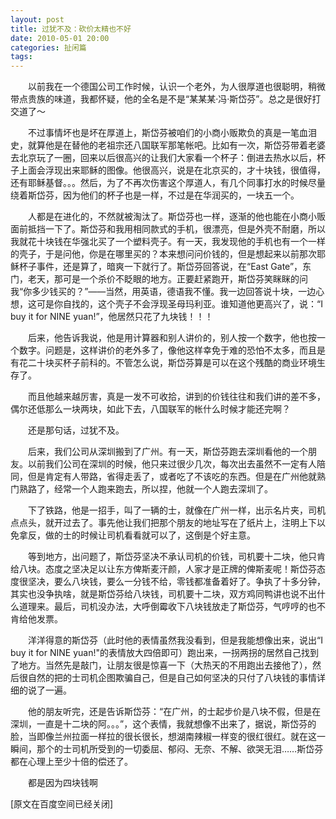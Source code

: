 ```yaml
---
layout: post
title: 过犹不及：砍价太精也不好
date: 2010-05-01 20:00
categories: 扯闲篇
tags: 
---
```



　　以前我在一个德国公司工作时候，认识一个老外，为人很厚道也很聪明，稍微带点贵族的味道，我都怀疑，他的全名是不是“某某某·冯·斯岱芬”。总之是很好打交道了～

<!-- more -->



　　不过事情坏也是坏在厚道上，斯岱芬被咱们的小商小贩欺负的真是一笔血泪史，就算他是在替他的老祖宗还八国联军那笔帐吧。比如有一次，斯岱芬带着老婆去北京玩了一圈，回来以后很高兴的让我们大家看一个杯子：倒进去热水以后，杯子上面会浮现出来耶稣的图像。他很高兴，说是在北京买的，才十块钱，很值得，还有耶稣基督。。。然后，为了不再次伤害这个厚道人，有几个同事打水的时候尽量绕着斯岱芬，因为他们的杯子也是一样，不过是在华润买的，一块五一个。

　　人都是在进化的，不然就被淘汰了。斯岱芬也一样，逐渐的他也能在小商小贩面前抵挡一下了。斯岱芬和我用相同款式的手机，很漂亮，但是外壳不耐磨，所以我就花十块钱在华强北买了一个塑料壳子。有一天，我发现他的手机也有一个一样的壳子，于是问他，你是在哪里买的？本来想问问价钱的，但是想起来以前那次耶稣杯子事件，还是算了，暗爽一下就行了。斯岱芬回答说，在“East Gate”，东门，老天，那可是一个杀价不眨眼的地方。正要赶紧跑开，斯岱芬笑眯眯的问我“你多少钱买的？”——当然，用英语，德语我不懂。我一边回答说十块，一边心想，这可是你自找的，这个壳子不会浮现圣母玛利亚。谁知道他更高兴了，说：“I buy it for NINE yuan!”，他居然只花了九块钱！！！

　　后来，他告诉我说，他是用计算器和别人讲价的，别人按一个数字，他也按一个数字。问题是，这样讲价的老外多了，像他这样幸免于难的恐怕不太多，而且是有花二十块买杯子前科的。不管怎么说，斯岱芬算是可以在这个残酷的商业环境生存了。

　　而且他越来越厉害，真是一发不可收拾，讲到的价钱往往和我们讲的差不多，偶尔还低那么一块两块，如此下去，八国联军的帐什么时候才能还完啊？

　　还是那句话，过犹不及。

　　后来，我们公司从深圳搬到了广州。有一天，斯岱芬跑去深圳看他的一个朋友。以前我们公司在深圳的时候，他只来过很少几次，每次出去虽然不一定有人陪同，但是肯定有人带路，省得走丢了，或者吃了不该吃的东西。但是在广州他就熟门熟路了，经常一个人跑来跑去，所以捏，他就一个人跑去深圳了。

　　下了铁路，他是一招手，叫了一辆的士，就像在广州一样，出示名片夹，司机点点头，就开过去了。事先他让我们把那个朋友的地址写在了纸片上，注明上下以免拿反，做的士的时候让司机看看就可以了，这倒是个好主意。

　　等到地方，出问题了，斯岱芬坚决不承认司机的价钱，司机要十二块，他只肯给八块。态度之坚决足以让东方俾斯麦汗颜，人家才是正牌的俾斯麦呢！斯岱芬态度很坚决，要么八块钱，要么一分钱不给，零钱都准备着好了。争执了十多分钟，其实也没争执啥，就是斯岱芬给八块钱，司机要十二块，双方鸡同鸭讲也说不出什么道理来。最后，司机没办法，大呼倒霉收下八块钱放走了斯岱芬，气哼哼的也不肯给他发票。

　　洋洋得意的斯岱芬（此时他的表情虽然我没看到，但是我能想像出来，说出“I buy it for NINE yuan!"的表情放大四倍即可）跑出来，一拐两拐的居然自己找到了地方。当然先是敲门，让朋友很是惊喜一下（大热天的不用跑出去接他了），然后很自然的把的士司机企图欺骗自己，但是自己如何坚决的只付了八块钱的事情详细的说了一遍。

　　他的朋友听完，还是告诉斯岱芬：“在广州，的士起步价是八块不假，但是在深圳，一直是十二块的阿。。。”，这个表情，我就想像不出来了，据说，斯岱芬的脸，当即像兰州拉面一样拉的很长很长，想湖南辣椒一样变的很红很红。就在这一瞬间，那个的士司机所受到的一切委屈、郁闷、无奈、不解、欲哭无泪……斯岱芬都在心理上至少十倍的偿还了。

　　都是因为四块钱啊

[原文在百度空间已经关闭]

